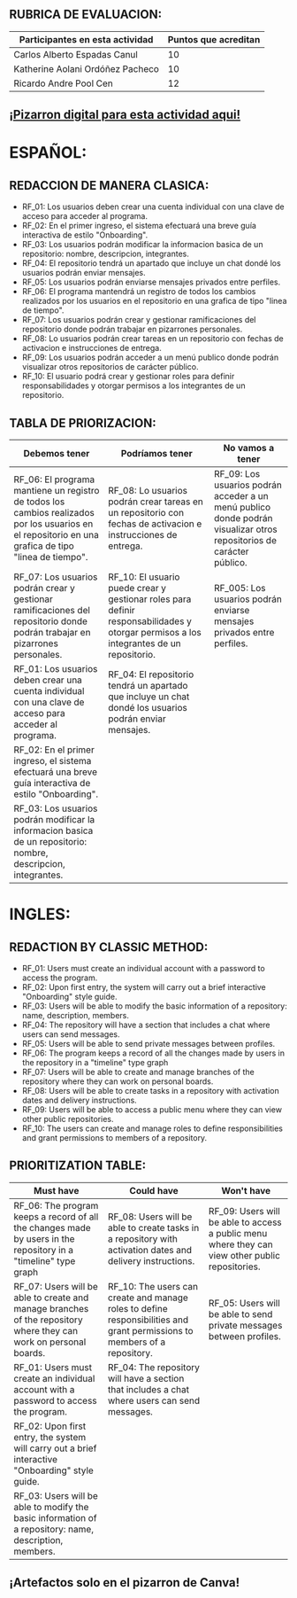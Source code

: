## RUBRICA DE EVALUACION:
Participantes en esta actividad | Puntos que acreditan
------------------------------- | --------------------
Carlos Alberto Espadas Canul | 10
Katherine Aolani Ordóñez Pacheco | 10
Ricardo Andre Pool Cen | 12

## [¡Pizarron digital para esta actividad aqui!](https://www.canva.com/design/DAGQpv6iqDs/lIdx7ZTMs_UdpQF9LQ0m8g/view?utm_content=DAGQpv6iqDs&utm_campaign=designshare&utm_medium=link&utm_source=editor)

# ESPAÑOL:

## REDACCION DE MANERA CLASICA:

- RF_01: Los usuarios deben crear una cuenta individual con una clave de acceso para acceder al programa.
- RF_02: En el primer ingreso, el sistema efectuará una breve guía interactiva de estilo "Onboarding".
- RF_03: Los usuarios podrán modificar la informacion basica de un repositorio: nombre, descripcion, integrantes. 
- RF_04: El repositorio tendrá un apartado que incluye un chat dondé los usuarios podrán enviar mensajes.
- RF_05: Los usuarios podrán enviarse mensajes privados entre perfiles.
- RF_06: El programa mantendrá un registro de todos los cambios realizados por los usuarios en el repositorio en una grafica de tipo "linea de tiempo".
- RF_07: Los usuarios podrán crear y gestionar ramificaciones del repositorio donde podrán trabajar en pizarrones personales.
- RF_08: Lo usuarios podrán crear tareas en un repositorio con fechas de activacion e instrucciones de entrega.
- RF_09: Los usuarios podrán acceder a un menú publico donde podrán visualizar otros repositorios de carácter público.
- RF_10: El usuario podrá crear y gestionar roles para definir responsabilidades y otorgar permisos a los integrantes de un repositorio. 

## TABLA DE PRIORIZACION:

Debemos tener | Podríamos tener | No vamos a tener
------------- | --------------- | ----------------
RF_06: El programa mantiene un registro de todos los cambios realizados por los usuarios en el repositorio en una grafica de tipo "linea de tiempo". | RF_08: Lo usuarios podrán crear tareas en un repositorio con fechas de activacion e instrucciones de entrega. | RF_09: Los usuarios podrán acceder a un menú publico donde podrán visualizar otros repositorios de carácter público.
RF_07: Los usuarios podrán crear y gestionar ramificaciones del repositorio donde podrán trabajar en pizarrones personales. | RF_10: El usuario puede crear y gestionar roles para definir responsabilidades y otorgar permisos a los integrantes de un repositorio. | RF_005: Los usuarios podrán enviarse mensajes privados entre perfiles.
RF_01: Los usuarios deben crear una cuenta individual con una clave de acceso para acceder al programa. | RF_04: El repositorio tendrá un apartado que incluye un chat dondé los usuarios podrán enviar mensajes.
RF_02: En el primer ingreso, el sistema efectuará una breve guía interactiva de estilo "Onboarding". | 
RF_03: Los usuarios podrán modificar la informacion basica de un repositorio: nombre, descripcion, integrantes. | 

# INGLES:

## REDACTION BY CLASSIC METHOD:
- RF_01: Users must create an individual account with a password to access the program.
- RF_02: Upon first entry, the system will carry out a brief interactive "Onboarding" style guide.
- RF_03: Users will be able to modify the basic information of a repository: name, description, members.
- RF_04: The repository will have a section that includes a chat where users can send messages.
- RF_05: Users will be able to send private messages between profiles.
- RF_06: The program keeps a record of all the changes made by users in the repository in a "timeline" type graph
- RF_07: Users will be able to create and manage branches of the repository where they can work on personal boards.
- RF_08: Users will be able to create tasks in a repository with activation dates and delivery instructions.
- RF_09: Users will be able to access a public menu where they can view other public repositories.
- RF_10: The users can create and manage roles to define responsibilities and grant permissions to members of a repository.

## PRIORITIZATION TABLE:

Must have | Could have | Won't have
--------- | ---------- | ----------
RF_06: The program keeps a record of all the changes made by users in the repository in a "timeline" type graph | RF_08: Users will be able to create tasks in a repository with activation dates and delivery instructions. | RF_09: Users will be able to access a public menu where they can view other public repositories.
RF_07: Users will be able to create and manage branches of the repository where they can work on personal boards. | RF_10: The users can create and manage roles to define responsibilities and grant permissions to members of a repository. | RF_05: Users will be able to send private messages between profiles.
RF_01: Users must create an individual account with a password to access the program. | RF_04: The repository will have a section that includes a chat where users can send messages.
RF_02: Upon first entry, the system will carry out a brief interactive "Onboarding" style guide. | 
RF_03: Users will be able to modify the basic information of a repository: name, description, members. | 

## ¡Artefactos solo en el pizarron de Canva!
